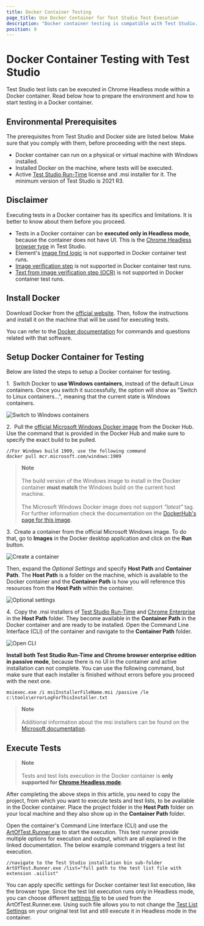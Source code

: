 ```yaml
---
title: Docker Container Testing
page_title: Use Docker Container for Test Studio Test Execution
description: "Docker container testing is compatible with Test Studio. Execute Test Studio tests in a Docker container. Headless test execution of Test Studio tests in Docker container."
position: 9
---
```

# Docker Container Testing with Test Studio

Test Studio test lists can be executed in Chrome Headless mode within a Docker container. Read below how to prepare the environment and how to start testing in a Docker container.

## Environmental Prerequisites

The prerequisites from Test Studio and Docker side are listed below. Make sure that you comply with them, before proceeding with the next steps.

* Docker container can run on a physical or virtual machine with Windows installed. 
* Installed Docker on the machine, where tests will be executed.
* Active <a href="/test-studio-editions#test-studio-run-time-add-on" target="_blank">Test Studio Run-Time</a> license and .msi installer for it. The minimum version of Test Studio is 2021 R3.

## Disclaimer

Executing tests in a Docker container has its specifics and limitations. It is better to know about them before you proceed.

* Tests in a Docker container can be __executed only in Headless mode__, because the container does not have UI. This is the <a href="/automated-tests/headless/headless-test-execution" target="_blank">Chrome Headless browser type</a> in Test Studio.
* Element's <a href="/automated-tests/elements/find-element-by-image" target="_blank">image find logic</a> is not supported in Docker container test runs.
* <a href="/features/recorder/advanced-recording-tools/element-steps/verifications/image-verification" target="_blank">Image verification step</a> is not supported in Docker container test runs. 
* <a href="/features/recorder/advanced-recording-tools/element-steps/verifications/text-from-image" target="_blank">Text from image verification step (OCR)</a> is not supported in Docker container test runs.

## Install Docker

Download Docker from the <a href="https://www.docker.com/get-started" target="_blank">official website</a>. Then, follow the instructions and install it on the machine that will be used for executing tests.

You can refer to the <a href="https://docs.docker.com/get-started/" target="_blank">Docker documentation</a> for commands and questions related with that software.

## Setup Docker Container for Testing

Below are listed the steps to setup a Docker container for testing.

1.&nbsp; Switch Docker to __use Windows containers__, instead of the default Linux containers. Once you switch it successfully, the option will show as "Switch to Linux containers...", meaning that the current state is Windows containers.

![Switch to Windows containers][1]

2.&nbsp; Pull the <a href="https://hub.docker.com/_/microsoft-windows" target="_blank">official Microsoft Windows Docker image</a> from the Docker Hub. Use the command that is provided in the Docker Hub and make sure to specify the exact build to be pulled.

```
//For Windows build 1909, use the following command
docker pull mcr.microsoft.com/windows:1909
```

> __Note__
> <br>
> <br>
> The build version of the Windows image to install in the Docker container __must match__ the Windows build on the current host machine.
> <br>
> <br>
> The Microsoft Windows Docker image does not support _"latest"_ tag. For further information check the documentation on the <a href="https://hub.docker.com/_/microsoft-windows" target="_blank">DockerHub's page for this image</a>.

3.&nbsp; Create a container from the official Microsoft Windows image. To do that, go to **Images** in the Docker desktop application and click on the **Run** button.

![Create a container][2]

Then, expand the _Optional Settings_ and specify **Host Path** and **Container Path**. The **Host Path** is a folder on the machine, which is available to the Docker container and the **Container Path** is how you will reference this resources from the **Host Path** within the container.

![Optional settings][3]

4.&nbsp; Copy the .msi installers of <a href="https://www.telerik.com/account/product-download?product=TESTSTUDIORUNTIME" target="_blank">Test Studio Run-Time</a> and <a href="https://chromeenterprise.google/browser/download/#windows-tab" target="_blank">Chrome Enterprise</a> in the **Host Path** folder. They become available in the **Container Path** in the Docker container and are ready to be installed. Open the Command Line Interface (CLI) of the container and navigate to the **Container Path** folder.

![Open CLI][4]

__Install both Test Studio Run-Time and Chrome browser enterprise edition in passive mode__, because there is no UI in the container and active installation can not complete. You can use the following command, but make sure that each installer is finished without errors before you proceed with the next one.

```
msiexec.exe /i msiInstallerFileName.msi /passive /le c:\tools\errorLogForThisInstaller.txt
```

> __Note__
> <br>
> <br>
> Additional information about the msi installers can be found on the <a href="https://docs.microsoft.com/en-us/windows-server/administration/windows-commands/msiexec" target="_blank">Microsoft documentation</a>.

## Execute Tests

> __Note__
> <br>
> <br>
> Tests and test lists execution in the Docker container is __only supported for <a href="/automated-tests/headless/headless-test-execution" target="_blank">Chrome Headless mode</a>__.

After completing the above steps in this article, you need to copy the project, from which you want to execute tests and test lists, to be available in the Docker container. Place the project folder in the **Host Path** folder on your local machine and they also show up in the **Container Path** folder.

Open the container's Command Line Interface (CLI) and use the <a href="/features/test-runners/artoftest-runner" target="_blank">ArtOfTest.Runner.exe</a> to start the execution. This test runner provide multiple options for execution and output, which are all explained in the linked documentation. The below example command triggers a test list execution.

```
//navigate to the Test Studio installation bin sub-folder
ArtOfTest.Runner.exe /list="full path to the test list file with extension .aiilist"
```

You can apply specific settings for Docker container test list execution, like the browser type. Since the test list execution runs only in Headless mode, you can choose different <a href="/features/test-runners/artoftest-runner#settings-option" target="_blank">settings file</a> to be used from the ArtOfTest.Runner.exe. Using such file allows you to not change the <a href="/features/test-lists/test-list-settings" target="_blank">Test List Settings</a> on your original test list and still execute it in Headless mode in the container.

[1]: /img/advanced-topics/build-server/docker-container-testing/fig1.png
[2]: /img/advanced-topics/build-server/docker-container-testing/fig2.png
[3]: /img/advanced-topics/build-server/docker-container-testing/fig3.png
[4]: /img/advanced-topics/build-server/docker-container-testing/fig4.png